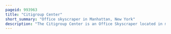```yaml
---
pageid: 993963
title: "Citigroup Center"
short_summary: "Office skyscraper in Manhattan, New York"
description: "The Citigroup Center is an Office Skyscraper located in midtown Manhattan in new York City. Built in 1977 for Citibank, it is 915 Feet tall and has 59 Floors with a combined 1. 3 million square feet of office space. The Building was designed by Architect Hugh Stubbins associate architect Emery Roth Sons and structural Engineer William Lemessurier."
---
```

